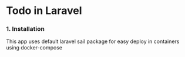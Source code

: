 # Todo in Laravel

### 1. Installation

This app uses default laravel sail package for easy deploy in containers using docker-compose
